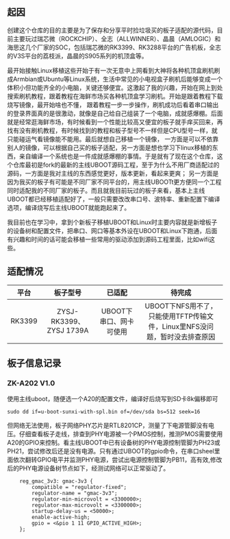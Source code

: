 ## 起因
创建这个仓库的目的主要是为了保存和分享平时捡垃圾买的板子适配的源代码，目前主要玩过瑞芯微（ROCKCHIP）、全志（ALLWINNER）、晶晨（AMLOGIC）和海思这几个厂家的SOC，包括瑞芯微的RK3399、RK3288平台的广告机板，全志的V3S平台的荔枝派，晶晨的S905系列的机顶盒等。

最开始接触Linux移植这些开始于有一次无意中上网看到大神将各种机顶盒刷机刷成Armbian或Ubuntu等Linux系统，生活中常见的小电视盒子刷机后能够变成一个体积小但功能齐全的小电脑，关键还够便宜。这激起了我的兴趣，开始在网上到处搜索刷机教程，跟着教程在海鲜市场买各种机顶盒学习刷机。开始是跟着教程下载烧写镜像，最开始啥也不懂，
跟着教程一步一步操作，刷机成功后看着串口输出的登录界面真的是很激动，就像是自己给自己组装了一个电脑，成就感爆棚。后面就是经常逛海鲜市场，有时候看到一个性能比较高又便宜的板子就手痒买回来，再找有没有刷机教程，有时候找到的教程和板子型号不一样但是CPU型号一样，就只能碰运气看镜像能不能用。最后就想自己移植一个镜像，
一方面是可以不依靠别人的镜像，可以根据自己买的板子适配，另一方面是想也学习下linux移植的东西，亲自编译一个系统也是一件成就感爆棚的事情。于是就有了现在这个仓库，这个仓库最初是fork的最新的主线UBOOT源码工程，至于为什么不用厂商适配过的源码，一方面是我对主线的东西感觉更好，版本更新，看起来更爽；
另一方面是因为我买的板子有可能是不同厂家不同平台的，用主线UBOOTt更方便同一个工程同时适配我的不同厂家的板子。而且就我目前玩过的板子来看，基本上主线UBOOT都已经移植适配好了，一般只需要改改串口号、波特率、重新配置下编译选项，编译烧写后主线UBOOT就能跑起来了。

我目前也在学习中，拿到个新板子移植UBOOT和Linux时主要内容就是新增板子的设备树和配置文件，把串口、网口等基本外设在UBOOT和Linux下跑通，后面有兴趣和时间的话可能会移植一些常用的驱动添加到源码工程里面，比如wifi这些。
## 适配情况

|平台|板子型号|已适配|待完成|
|:-:|:-:|:-:|:-:|
|RK3399|ZYSJ-RK3399、ZYSJ 1739A|UBOOT下串口、网卡可使用| UBOOT下NFS用不了，只能使用TFTP传输文件，Linux里NFS没问题，暂时没去排查原因|


## 板子信息记录

### ZK-A202 V1.0
使用主线uboot，随便选一个A20的配置文件，编译好后烧写到SD卡8k偏移即可
```
sudo dd if=u-boot-sunxi-with-spl.bin of=/dev/sda bs=512 seek=16
```
但网络无法使用，板子网络PHY芯片是RTL8201CP，测量了下电源管脚没有电压。仔细查看板子走线，排查到PHY电源被一个PMOS控制，推测PMOS需要使用A20的GPIO来控制。看主线UBOOT中已有设备树的PHY电源控制管脚为PH23或PH21，尝试修改后还是没有电源。只有通过UBOOT的gpio命令，在串口sheel里面依次翻转GPIO电平并监测PHY电源，尝试出电源控制管脚为PB11，高有效,修改后的PHY电源设备树节点如下，经测试网络可以正常驱动了。
```
	reg_gmac_3v3: gmac-3v3 {
		compatible = "regulator-fixed";
		regulator-name = "gmac-3v3";
		regulator-min-microvolt = <3300000>;
		regulator-max-microvolt = <3300000>;
		startup-delay-us = <50000>;
		enable-active-high;
		gpio = <&pio 1 11 GPIO_ACTIVE_HIGH>;
	};
  ```
